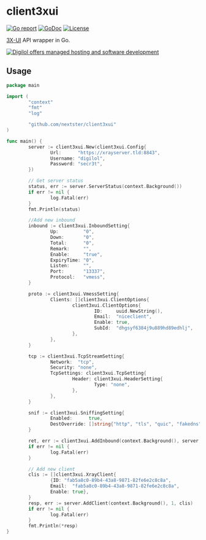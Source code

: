 # client3xui

[![Go report](https://goreportcard.com/badge/github.com/nextster/client3xui)](https://goreportcard.com/report/github.com/nextster/client3xui)
[![GoDoc](https://godoc.org/github.com/nextster/client3xui?status.svg)](https://godoc.org/github.com/nextster/client3xui)
[![License](https://img.shields.io/github/license/nextster/client3xui.svg)](https://github.com/nextster/client3xui/blob/master/LICENSE.md)

[3X-UI](https://github.com/MHSanaei/3x-ui) API wrapper in Go.

[![Digilol offers managed hosting and software development](https://www.digilol.net/banner-hosting-development.png)](https://www.digilol.net)

## Usage

```go
package main

import (
        "context"
        "fmt"
        "log"

        "github.com/nextster/client3xui"
)

func main() {
        server := client3xui.New(client3xui.Config{
                Url:      "https://xrayserver.tld:8843",
                Username: "digilol",
                Password: "secr3t",
        })

        // Get server status
        status, err := server.ServerStatus(context.Background())
        if err != nil {
                log.Fatal(err)
        }
        fmt.Println(status)

        //Add new inbound
        inbound := client3xui.InboundSetting{
                Up:         "0",
                Down:       "0",
                Total:      "0",
                Remark:     "",
                Enable:     "true",
                ExpiryTime: "0",
                Listen:     "",
                Port:       "13337",
                Protocol:   "vmess",
        }

        proto := client3xui.VmessSetting{
                Clients: []client3xui.ClientOptions{
                        client3xui.ClientOptions{
                                ID:     uuid.NewString(),
                                Email:  "niceclient",
                                Enable: true,
                                SubId:  "dhgsyf6384j9u889hd89edhlj",
                        },
                },
        }

        tcp := client3xui.TcpStreamSetting{
                Network:  "tcp",
                Security: "none",
                TcpSettings: client3xui.TcpSetting{
                        Header: client3xui.HeaderSetting{
                                Type: "none",
                        },
                },
        }

        snif := client3xui.SniffingSetting{
                Enabled:      true,
                DestOverride: []string{"http", "tls", "quic", "fakedns"},
        }

        ret, err := client3xui.AddInbound(context.Background(), server, inbound, proto, tcp, snif)
        if err != nil {
                log.Fatal(err)
        }

        // Add new client
        clis := []client3xui.XrayClient{
                {ID: "fab5a8c0-89b4-43a8-9871-82fe6e2c8c8a",
                Email:  "fab5a8c0-89b4-43a8-9871-82fe6e2c8c8a",
                Enable: true},
        }
        resp, err := server.AddClient(context.Background(), 1, clis)
        if err != nil {
                log.Fatal(err)
        }
        fmt.Println(*resp)
}
```
